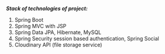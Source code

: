 ***Stack of technologies of project:***
1. Spring Boot
2. Spring MVC with JSP
3. Spring Data JPA, Hibernate, MySQL
4. Spring Security session based authentication, Spring Social
5. Cloudinary API (file storage service)
